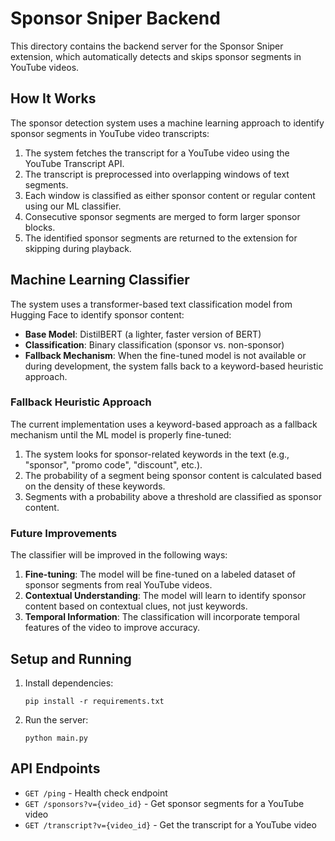 # Sponsor Sniper Backend

This directory contains the backend server for the Sponsor Sniper extension, which automatically detects and skips sponsor segments in YouTube videos.

## How It Works

The sponsor detection system uses a machine learning approach to identify sponsor segments in YouTube video transcripts:

1. The system fetches the transcript for a YouTube video using the YouTube Transcript API.
2. The transcript is preprocessed into overlapping windows of text segments.
3. Each window is classified as either sponsor content or regular content using our ML classifier.
4. Consecutive sponsor segments are merged to form larger sponsor blocks.
5. The identified sponsor segments are returned to the extension for skipping during playback.

## Machine Learning Classifier

The system uses a transformer-based text classification model from Hugging Face to identify sponsor content:

- **Base Model**: DistilBERT (a lighter, faster version of BERT)
- **Classification**: Binary classification (sponsor vs. non-sponsor)
- **Fallback Mechanism**: When the fine-tuned model is not available or during development, the system falls back to a keyword-based heuristic approach.

### Fallback Heuristic Approach

The current implementation uses a keyword-based approach as a fallback mechanism until the ML model is properly fine-tuned:

1. The system looks for sponsor-related keywords in the text (e.g., "sponsor", "promo code", "discount", etc.).
2. The probability of a segment being sponsor content is calculated based on the density of these keywords.
3. Segments with a probability above a threshold are classified as sponsor content.

### Future Improvements

The classifier will be improved in the following ways:

1. **Fine-tuning**: The model will be fine-tuned on a labeled dataset of sponsor segments from real YouTube videos.
2. **Contextual Understanding**: The model will learn to identify sponsor content based on contextual clues, not just keywords.
3. **Temporal Information**: The classification will incorporate temporal features of the video to improve accuracy.

## Setup and Running

1. Install dependencies:
   ```
   pip install -r requirements.txt
   ```

2. Run the server:
   ```
   python main.py
   ```

## API Endpoints

- `GET /ping` - Health check endpoint
- `GET /sponsors?v={video_id}` - Get sponsor segments for a YouTube video
- `GET /transcript?v={video_id}` - Get the transcript for a YouTube video 
